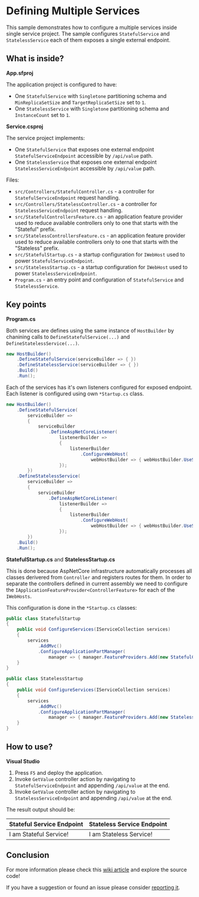# Defining Multiple Services

This sample demonstrates how to configure a multiple services inside single service project. The sample configures `StatefulService` and `StatelessService` each of them exposes a single external endpoint.

## What is inside?

**App.sfproj**

The application project is configured to have:
* One `StatefulService` with `Singletone` partitioning schema and `MinReplicaSetSize` and `TargetReplicaSetSize` set to `1`.
* One `StatelessService` with `Singletone` partitioning schema and `InstanceCount` set to `1`.

**Service.csproj**

The service project implements:
* One `StatefulService` that exposes one external endpoint `StatefulServiceEndpoint` accessible by `/api/value` path. 
* One `StatelessService` that exposes one external endpoint `StatelessServiceEndpoint` accessible by `/api/value` path. 

Files:
* `src/Controllers/StatefulController.cs` - a controller for `StatefulServiceEndpoint` request handling.
* `src/Controllers/StatelessController.cs` - a controller for `StatelessServiceEndpoint` request handling.
* `src/StatefulControllersFeature.cs` - an application feature provider used to reduce available controllers only to one that starts with the "Stateful" prefix.
* `src/StatelessControllersFeature.cs` - an application feature provider used to reduce available controllers only to one that starts with the "Stateless" prefix.
* `src/StatefulStartup.cs` - a startup configuration for `IWebHost` used to power `StatefulServiceEndpoint`.
* `src/StatelessStartup.cs` - a startup configuration for `IWebHost` used to power `StatelessServiceEndpoint`.
* `Program.cs` - an entry point and configuration of `StatefulService` and `StatelessService`.

## Key points

**Program.cs**

Both services are defines using the same instance of `HostBuilder` by chanining calls to `DefineStatefulService(...)` and `DefineStatelessService(...)`.

``` csharp
new HostBuilder()
    .DefineStatefulService(serviceBuilder => { })
    .DefineStatelessService(serviceBuilder => { })
    .Build()
    .Run();
```

Each of the services has it's own listeners configured for exposed endpoint. Each listener is configured using own `*Startup.cs` class.

``` csharp
new HostBuilder()
    .DefineStatefulService(
        serviceBuilder =>
        {
            serviceBuilder
                .DefineAspNetCoreListener(
                    listenerBuilder =>
                    {
                        listenerBuilder
                            .ConfigureWebHost(
                                webHostBuilder => { webHostBuilder.UseStartup<StatefulStartup>(); });
                    });
        })
    .DefineStatelessService(
        serviceBuilder =>
        {
            serviceBuilder
                .DefineAspNetCoreListener(
                    listenerBuilder =>
                    {
                        listenerBuilder
                            .ConfigureWebHost(
                                webHostBuilder => { webHostBuilder.UseStartup<StatelessStartup>(); });
                    });
        })
    .Build()
    .Run();
```

**StatefulStartup.cs** and **StatelessStartup.cs**

This is done because AspNetCore infrastructure automatically processes all classes derivered from `Controller` and registers routes for them. In order to separate the controllers defined in current assembly we need to configure the `IApplicationFeatureProvider<ControllerFeature>` for each of the `IWebHosts`. 

This configuration is done in the `*Startup.cs`  classes:

``` csharp
public class StatefulStartup
{
    public void ConfigureServices(IServiceCollection services)
    {
        services
            .AddMvc()
            .ConfigureApplicationPartManager(
                manager => { manager.FeatureProviders.Add(new StatefulControllersFeature()); });
    }
}
```

``` csharp
public class StatelessStartup
{
    public void ConfigureServices(IServiceCollection services)
    {
        services
            .AddMvc()
            .ConfigureApplicationPartManager(
                manager => { manager.FeatureProviders.Add(new StatelessControllersFeature()); });
    }
}
```

## How to use?

**Visual Studio**

1. Press `F5` and deploy the application.
2. Invoke `GetValue` controller action by navigating to `StatefulServiceEndpoint` and appending `/api/value` at the end.
3. Invoke `GetValue` controller action by navigating to `StatelessServiceEndpoint` and appending `/api/value` at the end.

The result output should be:

Stateful Service Endpoint | Stateless Service Endpoint
--- | ---
I am Stateful Service! | I am Stateless Service!

## Conclusion

For more information please check this [wiki article][1] and explore the source code! 

If you have a suggestion or found an issue please consider [reporting it][2].

[1]: https://github.com/coherentsolutionsinc/aspnetcore-service-fabric-hosting/wiki/Defining-Services
[2]: https://github.com/coherentsolutionsinc/aspnetcore-service-fabric-hosting/issues